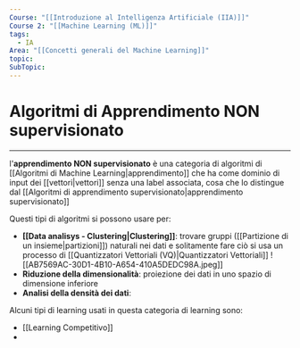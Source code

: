 ```yaml
---
Course: "[[Introduzione al Intelligenza Artificiale (IIA)]]"
Course 2: "[[Machine Learning (ML)]]"
tags:
  - IA
Area: "[[Concetti generali del Machine Learning]]"
topic: 
SubTopic: 
---
```


# Algoritmi di Apprendimento NON supervisionato
---
l'__apprendimento NON supervisionato__ è una categoria di algoritmi di [[Algoritmi di Machine Learning|apprendimento]] che ha come dominio di input dei [[vettori|vettori]] senza una label associata, cosa che lo distingue dal [[Algoritmi di apprendimento supervisionato|apprendimento supervisionato]]

Questi tipi di algoritmi si possono usare per:
- __[[Data analisys - Clustering|Clustering]]__: trovare gruppi ([[Partizione di un insieme|partizioni]]) naturali nei dati e solitamente fare ciò si usa un processo di [[Quantizzatori Vettoriali (VQ)|Quantizzatori Vettoriali]] ![[AB7569AC-30D1-4B10-A654-410A5DEDC98A.jpeg]]
- __Riduzione della dimensionalità__: proiezione dei dati in uno spazio di dimensione inferiore
- __Analisi della densità dei dati__:


Alcuni tipi di learning usati in questa categoria di learning sono:
- [[Learning Competitivo]]
- 
